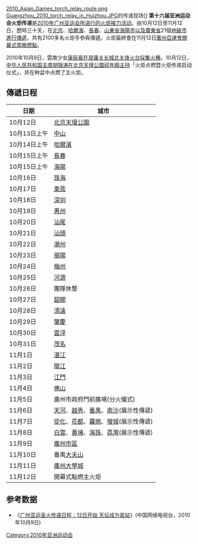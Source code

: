 [2010_Asian_Games_torch_relay_route.png](https://zh.wikipedia.org/wiki/File:2010_Asian_Games_torch_relay_route.png "fig:2010_Asian_Games_torch_relay_route.png")
[Guangzhou_2010_torch_relay_in_Huizhou.JPG](https://zh.wikipedia.org/wiki/File:Guangzhou_2010_torch_relay_in_Huizhou.JPG "fig:Guangzhou_2010_torch_relay_in_Huizhou.JPG")的传递现场\]\]
**第十六届亚洲运动会火炬传递**是[2010年广州亚运会所进行的火炬接力活动](../Page/2010年广州亚运会.md "wikilink")。由10月12日至11月12日，歷時三十天，在[北京](../Page/北京.md "wikilink")、[哈爾濱](../Page/哈爾濱.md "wikilink")、[長春](../Page/長春.md "wikilink")、[山東省](../Page/山東省.md "wikilink")[海陽市以及](../Page/海陽市.md "wikilink")[廣東省](../Page/廣東省.md "wikilink")21個[地級市進行傳遞](../Page/地級市.md "wikilink")，共有2100多名火炬手參與傳遞。火炬最終會在11月12日[廣州亞運會開幕式當晚燃點](../Page/廣州亞運會開幕式.md "wikilink")。

2010年10月9日，雲南少女[康辰晨在](../Page/康辰晨.md "wikilink")[居庸关长城北关烽火台採集火種](../Page/居庸关.md "wikilink")。10月12日，[中华人民共和国主席](../Page/中华人民共和国主席.md "wikilink")[胡锦涛在北京](../Page/胡锦涛.md "wikilink")[天壇公園](../Page/天壇公園.md "wikilink")[祁年殿主持](../Page/祁年殿.md "wikilink")「火炬点燃暨火炬传递启动仪式」，并在种盆中点燃了主火炬。

## 傳遞日程

| 日期       | 城市                                                                                                                                             |
| -------- | ---------------------------------------------------------------------------------------------------------------------------------------------- |
| 10月12日   | [北京](../Page/北京.md "wikilink")[天壇公園](../Page/天壇公園.md "wikilink")                                                                               |
| 10月13日上午 | [中山](../Page/中山區_\(大連市\).md "wikilink")                                                                                                        |
| 10月14日上午 | [哈爾濱](../Page/哈爾濱.md "wikilink")                                                                                                               |
| 10月15日上午 | [長春](../Page/長春.md "wikilink")                                                                                                                 |
| 10月15日上午 | [海陽](../Page/海陽市.md "wikilink")                                                                                                                |
| 10月16日   | [珠海](../Page/珠海.md "wikilink")                                                                                                                 |
| 10月17日   | [東莞](../Page/東莞.md "wikilink")                                                                                                                 |
| 10月18日   | [深圳](../Page/深圳.md "wikilink")                                                                                                                 |
| 10月19日   | [惠州](../Page/惠州.md "wikilink")                                                                                                                 |
| 10月20日   | [汕尾](../Page/汕尾.md "wikilink")                                                                                                                 |
| 10月21日   | [汕頭](../Page/汕頭.md "wikilink")                                                                                                                 |
| 10月22日   | [潮州](../Page/潮州.md "wikilink")                                                                                                                 |
| 10月23日   | [揭陽](../Page/揭陽.md "wikilink")                                                                                                                 |
| 10月24日   | [梅州](../Page/梅州.md "wikilink")                                                                                                                 |
| 10月25日   | [河源](../Page/河源.md "wikilink")                                                                                                                 |
| 10月26日   | 團隊休整                                                                                                                                           |
| 10月27日   | [韶關](../Page/韶關.md "wikilink")                                                                                                                 |
| 10月28日   | [清遠](../Page/清遠.md "wikilink")                                                                                                                 |
| 10月29日   | [肇慶](../Page/肇慶.md "wikilink")                                                                                                                 |
| 10月30日   | [雲浮](../Page/雲浮.md "wikilink")                                                                                                                 |
| 10月31日   | [茂名](../Page/茂名.md "wikilink")                                                                                                                 |
| 11月1日    | [湛江](../Page/湛江.md "wikilink")                                                                                                                 |
| 11月2日    | [陽江](../Page/陽江.md "wikilink")                                                                                                                 |
| 11月3日    | [江門](../Page/江門.md "wikilink")                                                                                                                 |
| 11月4日    | [佛山](../Page/佛山.md "wikilink")                                                                                                                 |
| 11月5日    | 廣州市政府門前廣場(分火儀式)                                                                                                                                |
| 11月6日    | [天河](../Page/天河区.md "wikilink")、[越秀](../Page/越秀区.md "wikilink")、[番禺](../Page/番禺区.md "wikilink")、[南沙](../Page/南沙区.md "wikilink")(展示性傳遞)         |
| 11月7日    | [從化](../Page/从化区.md "wikilink")、[花都](../Page/花都区.md "wikilink")、[蘿崗](../Page/萝岗区.md "wikilink")、[增城](../Page/增城市.md "wikilink")(展示性傳遞)         |
| 11月8日    | [白雲](../Page/白云区_\(广州市\).md "wikilink")、[黃埔](../Page/黄埔区.md "wikilink")、[海珠](../Page/海珠区.md "wikilink")、[荔灣](../Page/荔湾区.md "wikilink")(展示性傳遞) |
| 11月9日    | [廣州市區](../Page/廣州.md "wikilink")                                                                                                               |
| 11月10日   | 番禺[大夫山](../Page/大夫山.md "wikilink")                                                                                                             |
| 11月11日   | [廣州大學城](../Page/廣州大學城.md "wikilink")                                                                                                           |
| 11月12日   | 開幕式點燃主火炬                                                                                                                                       |

## 参考数据

  - 《[广州亚运圣火传递日程：12日开始
    天坛成为首站](http://yayun.cntv.cn/20101009/103060.shtml)》(中国网络电视台，2010年10月9日)

[Category:2010年亚洲运动会](https://zh.wikipedia.org/wiki/Category:2010年亚洲运动会 "wikilink")